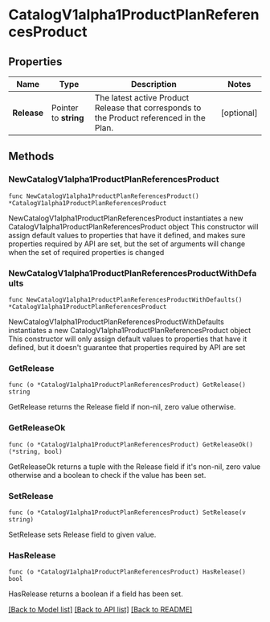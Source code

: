 # CatalogV1alpha1ProductPlanReferencesProduct

## Properties

Name | Type | Description | Notes
------------ | ------------- | ------------- | -------------
**Release** | Pointer to **string** | The latest active Product Release that corresponds to the Product referenced in the Plan. | [optional] 

## Methods

### NewCatalogV1alpha1ProductPlanReferencesProduct

`func NewCatalogV1alpha1ProductPlanReferencesProduct() *CatalogV1alpha1ProductPlanReferencesProduct`

NewCatalogV1alpha1ProductPlanReferencesProduct instantiates a new CatalogV1alpha1ProductPlanReferencesProduct object
This constructor will assign default values to properties that have it defined,
and makes sure properties required by API are set, but the set of arguments
will change when the set of required properties is changed

### NewCatalogV1alpha1ProductPlanReferencesProductWithDefaults

`func NewCatalogV1alpha1ProductPlanReferencesProductWithDefaults() *CatalogV1alpha1ProductPlanReferencesProduct`

NewCatalogV1alpha1ProductPlanReferencesProductWithDefaults instantiates a new CatalogV1alpha1ProductPlanReferencesProduct object
This constructor will only assign default values to properties that have it defined,
but it doesn't guarantee that properties required by API are set

### GetRelease

`func (o *CatalogV1alpha1ProductPlanReferencesProduct) GetRelease() string`

GetRelease returns the Release field if non-nil, zero value otherwise.

### GetReleaseOk

`func (o *CatalogV1alpha1ProductPlanReferencesProduct) GetReleaseOk() (*string, bool)`

GetReleaseOk returns a tuple with the Release field if it's non-nil, zero value otherwise
and a boolean to check if the value has been set.

### SetRelease

`func (o *CatalogV1alpha1ProductPlanReferencesProduct) SetRelease(v string)`

SetRelease sets Release field to given value.

### HasRelease

`func (o *CatalogV1alpha1ProductPlanReferencesProduct) HasRelease() bool`

HasRelease returns a boolean if a field has been set.


[[Back to Model list]](../README.md#documentation-for-models) [[Back to API list]](../README.md#documentation-for-api-endpoints) [[Back to README]](../README.md)


